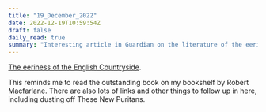 ```yaml
---
title: "19_December_2022"
date: 2022-12-19T10:59:54Z
draft: false
daily_read: true
summary: "Interesting article in Guardian on the literature of the eerie English landscape"
---
```


[The eeriness of the English Countryside](https://www.theguardian.com/books/2015/apr/10/eeriness-english-countryside-robert-macfarlane).

This reminds me to read the outstanding book on my bookshelf by Robert Macfarlane. There are also lots of links and other things to follow up in here, including dusting off These New Puritans.

